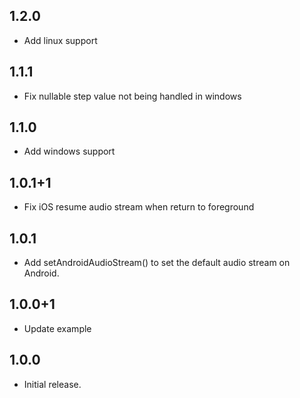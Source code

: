 ## 1.2.0

* Add linux support

## 1.1.1

* Fix nullable step value not being handled in windows

## 1.1.0

* Add windows support

## 1.0.1+1

* Fix iOS resume audio stream when return to foreground

## 1.0.1

* Add setAndroidAudioStream() to set the default audio stream on Android.

## 1.0.0+1

* Update example

## 1.0.0

* Initial release.
